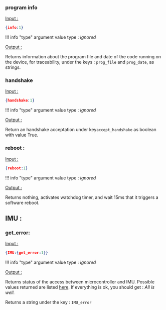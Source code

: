 ### program info

<u>Input :</u>

```json
{info:1}
```
!!! info "type"
    argument value type  : *ignored*

<u>Output :</u>

Returns information about the program file and date of the code running on the device, for traceability, under the keys : `prog_file` and `prog_date`, as strings.



### handshake

<u>Input :</u>

```json
{handshake:1}
```

!!! info "type"
    argument value type  : *ignored*

<u>Output :</u>

Return an handshake acceptation under key`accept_handshake` as boolean with value True.



### reboot :

<u>Input :</u>

```json
{reboot:1}
```

!!! info "type"
    argument value type  : *ignored*

<u>Output :</u>

Returns nothing, activates watchdog timer, and wait 15ms that it triggers a software reboot.



## IMU : 

### get_error:

<u>Input :</u>

```json
{IMU:{get_error:1}}
```

!!! info "type"
    argument value type  : *ignored*

<u>Output :</u>

Returns status of the access between microcontroller and IMU. Possible values returned are listed [here](https://github.com/sparkfun/SparkFun_ICM-20948_ArduinoLibrary/blob/main/src/ICM_20948.cpp#L264). If everything is ok, you should get : *All is well.*

Returns a string under the key : `IMU_error`



